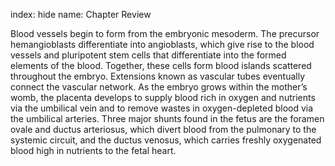 index: hide
name: Chapter Review

Blood vessels begin to form from the embryonic mesoderm. The precursor hemangioblasts differentiate into angioblasts, which give rise to the blood vessels and pluripotent stem cells that differentiate into the formed elements of the blood. Together, these cells form blood islands scattered throughout the embryo. Extensions known as vascular tubes eventually connect the vascular network. As the embryo grows within the mother’s womb, the placenta develops to supply blood rich in oxygen and nutrients via the umbilical vein and to remove wastes in oxygen-depleted blood via the umbilical arteries. Three major shunts found in the fetus are the foramen ovale and ductus arteriosus, which divert blood from the pulmonary to the systemic circuit, and the ductus venosus, which carries freshly oxygenated blood high in nutrients to the fetal heart.
